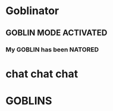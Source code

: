 # Goblinator

## GOBLIN MODE ACTIVATED

### My GOBLIN has been NATORED

# chat chat chat

# GOBLINS
